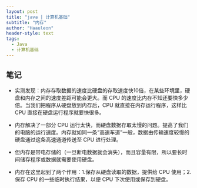 ```yaml
---
layout: post
title: "java | 计算机基础"
subtitle: "内存"
author: "Haauleon"
header-style: text
tags:
  - Java
  - 计算机基础
---
```


## 笔记  
* 实测发现：内存存取数据的速度比硬盘的存取速度快10倍，在某些环境里，硬盘和内存之间的速度差距可能会更大。而 CPU 的速度比内存不知还要快多少倍。当我们把程序从硬盘放到内存后，CPU 就直接在内存运行程序，这样比 CPU 直接在硬盘运行程序就要快很多。     

* 内存解决了一部分 CPU 运行太快，而硬盘数据存取太慢的问题。提高了我们的电脑的运行速度。内存就如同一条“高速车道”一般，数据由传输速度较慢的硬盘通过这条高速通道传送至 CPU 进行处理。     

* 但内存是带电存储的（一旦断电数据就会消失），而且容量有限，所以要长时间储存程序或数据就需要使用硬盘。    

* 内存在这里起到了两个作用：1.保存从硬盘读取的数据，提供给 CPU 使用；2.保存 CPU 的一些临时执行结果，以便 CPU 下次使用或保存到硬盘。